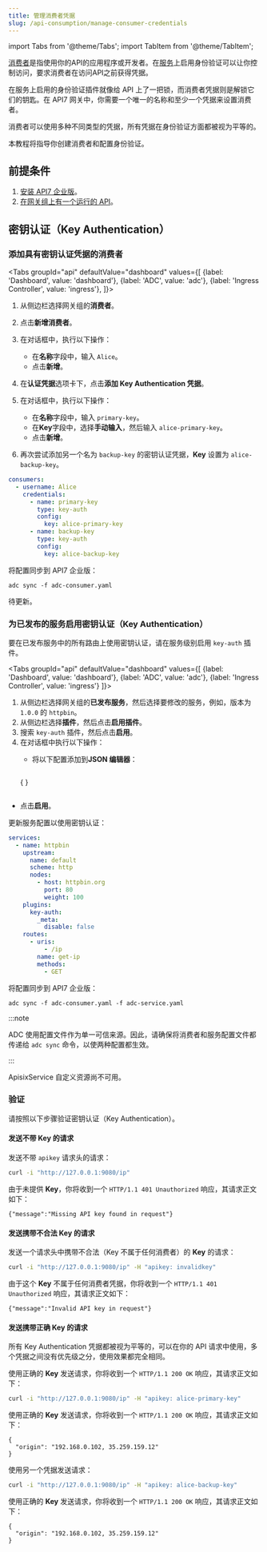 ```yaml
---
title: 管理消费者凭据
slug: /api-consumption/manage-consumer-credentials
---
```


import Tabs from '@theme/Tabs';
import TabItem from '@theme/TabItem';

[消费者](../key-concepts/consumers.md)是指使用你的API的应用程序或开发者。在[服务](../key-concepts/services.md)上启用身份验证可以让你控制访问，要求消费者在访问API之前获得凭据。

在服务上启用的身份验证插件就像给 API 上了一把锁，而消费者凭据则是解锁它们的钥匙。在 API7 网关中，你需要一个唯一的名称和至少一个凭据来设置消费者。

消费者可以使用多种不同类型的凭据，所有凭据在身份验证方面都被视为平等的。

本教程将指导你创建消费者和配置身份验证。

## 前提条件

1. [安装 API7 企业版](../getting-started/install-api7-ee.md)。
2. [在网关组上有一个运行的 API](../getting-started/launch-your-first-api.md)。

## 密钥认证（Key Authentication）

### 添加具有密钥认证凭据的消费者

<Tabs
groupId="api"
defaultValue="dashboard"
values={[
{label: 'Dashboard', value: 'dashboard'},
{label: 'ADC', value: 'adc'},
{label: 'Ingress Controller', value: 'ingress'},
]}>

<TabItem value="dashboard">

1. 从侧边栏选择网关组的**消费者**。
2. 点击**新增消费者**。
3. 在对话框中，执行以下操作：
   * 在**名称**字段中，输入 `Alice`。
   * 点击**新增**。
4. 在**认证凭据**选项卡下，点击**添加 Key Authentication 凭据**。
5. 在对话框中，执行以下操作：
   * 在**名称**字段中，输入 `primary-key`。
   * 在**Key**字段中，选择**手动输入**，然后输入 `alice-primary-key`。
   * 点击**新增**。

6. 再次尝试添加另一个名为 `backup-key` 的密钥认证凭据，**Key** 设置为 `alice-backup-key`。

</TabItem>

<TabItem value="adc">

```yaml title="adc-consumer.yaml"
consumers:
  - username: Alice
    credentials:
      - name: primary-key
        type: key-auth
        config:
          key: alice-primary-key
      - name: backup-key
        type: key-auth
        config:
          key: alice-backup-key
```

将配置同步到 API7 企业版：

```shell
adc sync -f adc-consumer.yaml
```

</TabItem>

<TabItem value="ingress">

待更新。

</TabItem>

</Tabs>

### 为已发布的服务启用密钥认证（Key Authentication）

要在已发布服务中的所有路由上使用密钥认证，请在服务级别启用 `key-auth` 插件。

<Tabs
groupId="api"
defaultValue="dashboard"
values={[
{label: 'Dashboard', value: 'dashboard'},
{label: 'ADC', value: 'adc'},
{label: 'Ingress Controller', value: 'ingress'}
]}>

<TabItem value="dashboard">

1. 从侧边栏选择网关组的**已发布服务**，然后选择要修改的服务，例如，版本为 `1.0.0` 的 `httpbin`。
2. 从侧边栏选择**插件**，然后点击**启用插件**。
3. 搜索 `key-auth` 插件，然后点击**启用**。
4. 在对话框中执行以下操作：
   * 将以下配置添加到**JSON 编辑器**：

       ```json
    {
    }
    ```

* 点击**启用**。

</TabItem>

<TabItem value="adc">

更新服务配置以使用密钥认证：

```yaml title="adc-service.yaml"
services:
  - name: httpbin
    upstream:
      name: default
      scheme: http
      nodes:
        - host: httpbin.org
          port: 80
          weight: 100
    plugins:
      key-auth:
        _meta:
          disable: false
    routes:
      - uris:
          - /ip
        name: get-ip
        methods:
          - GET
```

将配置同步到 API7 企业版：

```shell
adc sync -f adc-consumer.yaml -f adc-service.yaml
```
:::note

ADC 使用配置文件作为单一可信来源。因此，请确保将消费者和服务配置文件都传递给 `adc sync` 命令，以使两种配置都生效。

:::

</TabItem>

<TabItem value="ingress">

ApisixService 自定义资源尚不可用。

[//]: <TODO: ApisixService 可用时更新本节>

</TabItem>

</Tabs>

### 验证

请按照以下步骤验证密钥认证（Key Authentication）。

#### 发送不带 Key 的请求

发送不带 `apikey` 请求头的请求：
 
```bash
curl -i "http://127.0.0.1:9080/ip"  
```

由于未提供 **Key**，你将收到一个 `HTTP/1.1 401 Unauthorized` 响应，其请求正文如下：

```text
{"message":"Missing API key found in request"}
```

#### 发送携带不合法 Key 的请求

发送一个请求头中携带不合法（Key 不属于任何消费者）的 **Key** 的请求：

```bash
curl -i "http://127.0.0.1:9080/ip" -H "apikey: invalidkey" 
```

由于这个 **Key** 不属于任何消费者凭据，你将收到一个 `HTTP/1.1 401 Unauthorized` 响应，其请求正文如下：

```text
{"message":"Invalid API key in request"}
```

#### 发送携带正确 Key 的请求

所有 Key Authentication 凭据都被视为平等的，可以在你的 API 请求中使用，多个凭据之间没有优先级之分，使用效果都完全相同。

使用正确的 **Key** 发送请求，你将收到一个 `HTTP/1.1 200 OK` 响应，其请求正文如下：

```bash
curl -i "http://127.0.0.1:9080/ip" -H "apikey: alice-primary-key" 
```

使用正确的 **Key** 发送请求，你将收到一个 `HTTP/1.1 200 OK` 响应，其请求正文如下：

```text
{
  "origin": "192.168.0.102, 35.259.159.12"
}
```
使用另一个凭据发送请求：

```bash
curl -i "http://127.0.0.1:9080/ip" -H "apikey: alice-backup-key" 
```

使用正确的 **Key** 发送请求，你将收到一个 `HTTP/1.1 200 OK` 响应，其请求正文如下：

```text
{
  "origin": "192.168.0.102, 35.259.159.12"
}
```